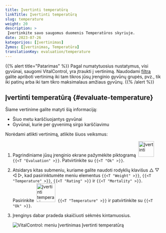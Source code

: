 ```yaml
---
title: Įvertinti temperatūrą
linkTitle: Įvertinti temperatūrą
slug: temperature
weight: 20
description: >
 Įvertinkite savo saugomus duomenis Temperatūros skyriuje.
date: 2023-07-26
kategorijos: [Įvertinimas]
Žymos: [Įvertinimas, Temperatūra]
translationKey: evaluation/temperature
---
```

{{% alert title="Patarimas" %}}
Pagal numatytuosius nustatymus, visi gyvūnai, saugomi VitalControl, yra įtraukti į vertinimą. Naudodami [filtrą](../../filter/) galite apriboti vertinimą iki tam tikros jūsų įrenginio gyvūnų grupės, pvz., tik iki patinų arba iki tam tikro maksimalaus amžiaus gyvūnų.
{{% /alert %}}

## Įvertinti temperatūrą {#evaluate-temperature}

Šiame vertinime galite matyti šią informaciją:
- Šiuo metu karščiuojantys gyvūnai
- Gyvūnai, kurie per gyvenimą sirgo karščiavimu

Norėdami atlikti vertinimą, atlikite šiuos veiksmus:

1. Pagrindiniame jūsų įrenginio ekrane pažymėkite piktogramą &nbsp;<img src="/icons/main/evaluation.svg" width="50" align="bottom" alt="Įvertinti" />&nbsp; `{{<T "Evaluation" >}}`. Patvirtinkite su `{{<T "Ok" >}}`.

2. Atsidarys kitas submeniu, kuriame galite naudoti rodyklių klavišus △ ▽ ◁ ▷, kad pasirinktumėte meniu elementus `{{<T "Weight" >}}`, `{{<T "Temperature" >}}`, `{{<T "Rating" >}}` ir `{{<T "Mortality" >}}`. Pasirinkite &nbsp;<img src="/icons/evaluation/temperature.svg" width="60" align="bottom" alt="Įvertinti temperatūrą" />&nbsp; `{{<T "Temperature" >}}` ir patvirtinkite su `{{<T "Ok" >}}`.

3. Įrenginys dabar pradeda skaičiuoti sėkmės kintamuosius.

   ![VitalControl: meniu Įvertinimas Įvertinti temperatūrą](../images/temperature.png "Įvertinti temperatūrą")
